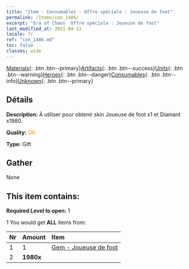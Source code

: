 ```yaml
---
title: "Item - Consumables - Offre spéciale : Joueuse de foot"
permalink: /Items/con_1486/
excerpt: "Era of Chaos  Offre spéciale : Joueuse de foot"
last_modified_at: 2021-04-11
locale: fr
ref: "con_1486.md"
toc: false
classes: wide
---
```

 [Materials](/fr/Items/){: .btn .btn--primary}[Artifacts](/fr/Items/Artifacts/){: .btn .btn--success}[Units](/fr/Items/Units/){: .btn .btn--warning}[Heroes](/fr/Items/Heroes/){: .btn .btn--danger}[Consumables](/fr/Items/Consumables/){: .btn .btn--info}[Unknown](/fr/Items/Unknown/){: .btn .btn--primary}

## Détails
 **Description:** À utiliser pour obtenir skin Joueuse de foot x1 et Diamant x1980.

 **Quality:** <span style="color: #FF8C00">OK</span>

 **Type:** Gift

## Gather

  None

## This item contains:

 **Required Level to open:** 1

 1 You would get **ALL** items  from:

  | Nr | Amount |     Item    |
  |:---|:-------|:------------|
  | 1 | 1 | [Gem - Joueuse de foot](/fr/Items/con_1046/) | 
  | 2 |  **1980x** | <i class="fas fa-gem"/> |  | 
